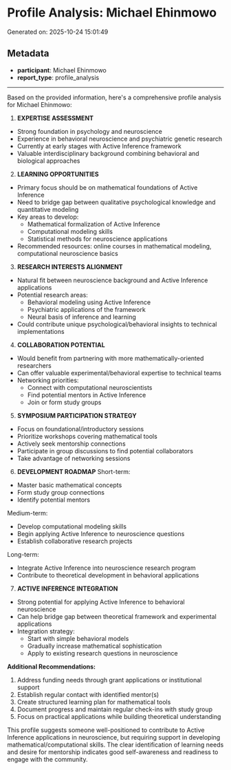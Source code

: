 # Profile Analysis: Michael Ehinmowo

Generated on: 2025-10-24 15:01:49

## Metadata

- **participant**: Michael Ehinmowo
- **report_type**: profile_analysis

---

Based on the provided information, here's a comprehensive profile analysis for Michael Ehinmowo:

1. **EXPERTISE ASSESSMENT**
- Strong foundation in psychology and neuroscience
- Experience in behavioral neuroscience and psychiatric genetic research
- Currently at early stages with Active Inference framework
- Valuable interdisciplinary background combining behavioral and biological approaches

2. **LEARNING OPPORTUNITIES**
- Primary focus should be on mathematical foundations of Active Inference
- Need to bridge gap between qualitative psychological knowledge and quantitative modeling
- Key areas to develop:
  * Mathematical formalization of Active Inference
  * Computational modeling skills
  * Statistical methods for neuroscience applications
- Recommended resources: online courses in mathematical modeling, computational neuroscience basics

3. **RESEARCH INTERESTS ALIGNMENT**
- Natural fit between neuroscience background and Active Inference applications
- Potential research areas:
  * Behavioral modeling using Active Inference
  * Psychiatric applications of the framework
  * Neural basis of inference and learning
- Could contribute unique psychological/behavioral insights to technical implementations

4. **COLLABORATION POTENTIAL**
- Would benefit from partnering with more mathematically-oriented researchers
- Can offer valuable experimental/behavioral expertise to technical teams
- Networking priorities:
  * Connect with computational neuroscientists
  * Find potential mentors in Active Inference
  * Join or form study groups

5. **SYMPOSIUM PARTICIPATION STRATEGY**
- Focus on foundational/introductory sessions
- Prioritize workshops covering mathematical tools
- Actively seek mentorship connections
- Participate in group discussions to find potential collaborators
- Take advantage of networking sessions

6. **DEVELOPMENT ROADMAP**
Short-term:
- Master basic mathematical concepts
- Form study group connections
- Identify potential mentors

Medium-term:
- Develop computational modeling skills
- Begin applying Active Inference to neuroscience questions
- Establish collaborative research projects

Long-term:
- Integrate Active Inference into neuroscience research program
- Contribute to theoretical development in behavioral applications

7. **ACTIVE INFERENCE INTEGRATION**
- Strong potential for applying Active Inference to behavioral neuroscience
- Can help bridge gap between theoretical framework and experimental applications
- Integration strategy:
  * Start with simple behavioral models
  * Gradually increase mathematical sophistication
  * Apply to existing research questions in neuroscience

**Additional Recommendations:**
1. Address funding needs through grant applications or institutional support
2. Establish regular contact with identified mentor(s)
3. Create structured learning plan for mathematical tools
4. Document progress and maintain regular check-ins with study group
5. Focus on practical applications while building theoretical understanding

This profile suggests someone well-positioned to contribute to Active Inference applications in neuroscience, but requiring support in developing mathematical/computational skills. The clear identification of learning needs and desire for mentorship indicates good self-awareness and readiness to engage with the community.